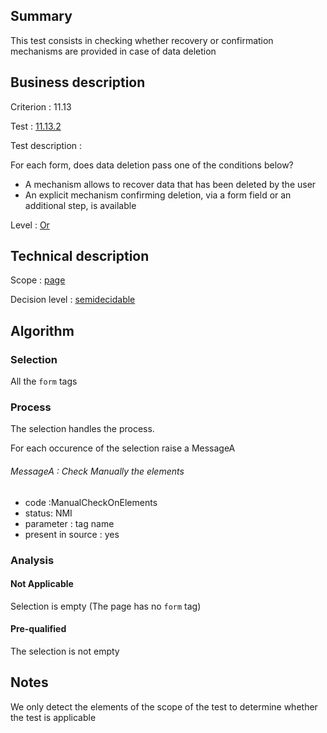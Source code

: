 ## Summary

This test consists in checking whether recovery or confirmation
mechanisms are provided in case of data deletion

## Business description

Criterion : 11.13

Test : [11.13.2](http://www.accessiweb.org/index.php/accessiweb-22-english-version.html#test-11-13-2)

Test description :

For each form, does data deletion pass one of the conditions below?

-   A mechanism allows to recover data that has been deleted by the user
-   An explicit mechanism confirming deletion, via a form field or an
    additional step, is available

Level : [Or](/en/category/rules-design/accessiweb-11/level/or)

## Technical description

Scope : [page](/en/category/rules-design/accessiweb-11/scope/page)

Decision level :
[semidecidable](/en/category/rules-design/accessiweb-11/decision-level/semidecidable)

## Algorithm

### Selection

All the `form` tags

### Process

The selection handles the process.

For each occurence of the selection raise a MessageA

###### MessageA : Check Manually the elements

-   code :ManualCheckOnElements
-   status: NMI
-   parameter : tag name
-   present in source : yes

### Analysis

#### Not Applicable

Selection is empty (The page has no `form` tag)

#### Pre-qualified

The selection is not empty

## Notes

We only detect the elements of the scope of the test to determine
whether the test is applicable
